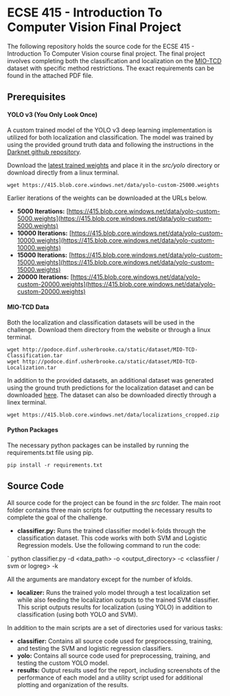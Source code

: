 # ECSE 415 - Introduction To Computer Vision Final Project

The following repository holds the source code for the ECSE 415 - Introduction To Computer Vision course final project. The final project involves completing both the classification and localization on the [MIO-TCD](http://podoce.dinf.usherbrooke.ca/challenge/dataset/) dataset with specific method restrictions. The exact requirements can be found in the attached PDF file.

## Prerequisites 

#### YOLO v3 (You Only Look Once)

A custom trained model of the YOLO v3 deep learning implementation is utilized for both localization and classification. The model was trained by using the provided ground truth data and following the instructions in the [Darknet github repository](https://github.com/AlexeyAB/darknet).

Download the [latest trained weights](https://415.blob.core.windows.net/data/yolo-custom-25000.weights) and place it in the *src/yolo* directory or download directly from a linux terminal.

```
wget https://415.blob.core.windows.net/data/yolo-custom-25000.weights
```

Earlier iterations of the weights can be downloaded at the URLs below.

* **5000 Iterations:** [https://415.blob.core.windows.net/data/yolo-custom-5000.weights](https://415.blob.core.windows.net/data/yolo-custom-5000.weights)
* **10000 Iterations:** [https://415.blob.core.windows.net/data/yolo-custom-10000.weights](https://415.blob.core.windows.net/data/yolo-custom-10000.weights)
* **15000 Iterations:** [https://415.blob.core.windows.net/data/yolo-custom-15000.weights](https://415.blob.core.windows.net/data/yolo-custom-15000.weights)
* **20000 Iterations:** [https://415.blob.core.windows.net/data/yolo-custom-20000.weights](https://415.blob.core.windows.net/data/yolo-custom-20000.weights)

#### MIO-TCD Data

Both the localization and classification datasets will be used in the challenge. Download them directory from the website or through a linux terminal.

```
wget http://podoce.dinf.usherbrooke.ca/static/dataset/MIO-TCD-Classification.tar
wget http://podoce.dinf.usherbrooke.ca/static/dataset/MIO-TCD-Localization.tar
```

In addition to the provided datasets, an additional dataset was generated using the ground truth predictions for the localization dataset and can be downloaded [here](https://415.blob.core.windows.net/data/localizations_cropped.zip). The dataset can also be downloaded directly through a linex terminal.

```
wget https://415.blob.core.windows.net/data/localizations_cropped.zip
```

#### Python Packages

The necessary python packages can be installed by running the requirements.txt file using pip.

```
pip install -r requirements.txt
```

## Source Code 

All source code for the project can be found in the *src* folder. The main root folder contains three main scripts for outputting the necessary results to complete the goal of the challenge.

* **classifier.py:** Runs the trained classifier model k-folds through the classification dataset. This code works with both SVM and Logistic Regression models. Use the following command to run the code: 

` python classifier.py -d <data_path> -o <output_directory> -c <classfiier / svm or logreg> -k <number of k-folds>

All the arguments are mandatory except for the number of kfolds.

* **localizer:** Runs the trained yolo model through a test localization set while also feeding the localization outputs to the trained SVM classifier. This script outputs results for localization (using YOLO) in addition to classification (using both YOLO and SVM).

In addition to the main scripts are a set of directories used for various tasks:

* **classifier:** Contains all source code used for preprocessing, training, and testing the SVM and logistic regression classifiers.
* **yolo:** Contains all source code used for preprocessing, training, and testing the custom YOLO model.
* **results:** Output results used for the report, including screenshots of the performance of each model and a utility script used for additional plotting and organization of the results.



